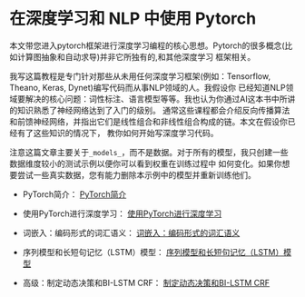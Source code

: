 # 在深度学习和 NLP 中使用 Pytorch
本文带您进入pytorch框架进行深度学习编程的核心思想。Pytorch的很多概念(比如计算图抽象和自动求导)并非它所独有的,和其他深度学习
框架相关。

我写这篇教程是专门针对那些从未用任何深度学习框架(例如：Tensorflow, Theano, Keras, Dynet)编写代码而从事NLP领域的人。我假设你
已经知道NLP领域要解决的核心问题：词性标注、语言模型等等。我也认为你通过AI这本书中所讲的知识熟悉了神经网络达到了入门的级别。
通常这些课程都会介绍反向传播算法和前馈神经网络，并指出它们是线性组合和非线性组合构成的链。本文在假设你已经有了这些知识的情况下，
教你如何开始写深度学习代码。

注意这篇文章主要关于`_models_`，而不是数据。对于所有的模型，我只创建一些数据维度较小的测试示例以便你可以看到权重在训练过程中
如何变化。如果你想要尝试一些真实数据，您有能力删除本示例中的模型并重新训练他们。

* PyTorch简介：
[PyTorch简介](https://github.com/fendouai/PyTorchDocs/blob/master/FifthSection/PyTorch_Introuctiion.md)

* 使用PyTorch进行深度学习：
[使用PyTorch进行深度学习](https://github.com/fendouai/PyTorchDocs/blob/master/FifthSection/DL_with_PyTorch.md)

* 词嵌入：编码形式的词汇语义：
[词嵌入：编码形式的词汇语义](https://github.com/fendouai/PyTorchDocs/blob/master/FifthSection/Word_Embedding.md)

* 序列模型和长短句记忆（LSTM）模型：
[序列模型和长短句记忆（LSTM）模型](https://github.com/fendouai/PyTorchDocs/blob/master/FifthSection/Sequence_and_LSTM_Network.md)

* 高级：制定动态决策和BI-LSTM CRF：
[制定动态决策和BI-LSTM CRF](https://github.com/fendouai/PyTorchDocs/blob/master/FifthSection/Dynamic_Desicion_Bi-LSTM.md)